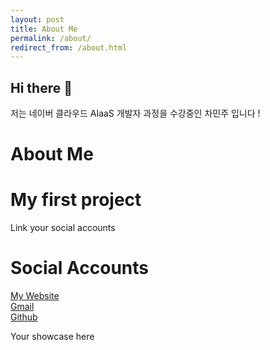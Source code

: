 ```yaml
---
layout: post
title: About Me
permalink: /about/
redirect_from: /about.html
---
```


## Hi there 👋
저는 네이버 클라우드 AIaaS 개발자 과정을 수강중인 
차민주 입니다 !

# About Me


# My first project

Link your social accounts
# Social Accounts
[My Website](#) \
[Gmail](#) \
[Github](#)



Your showcase here
